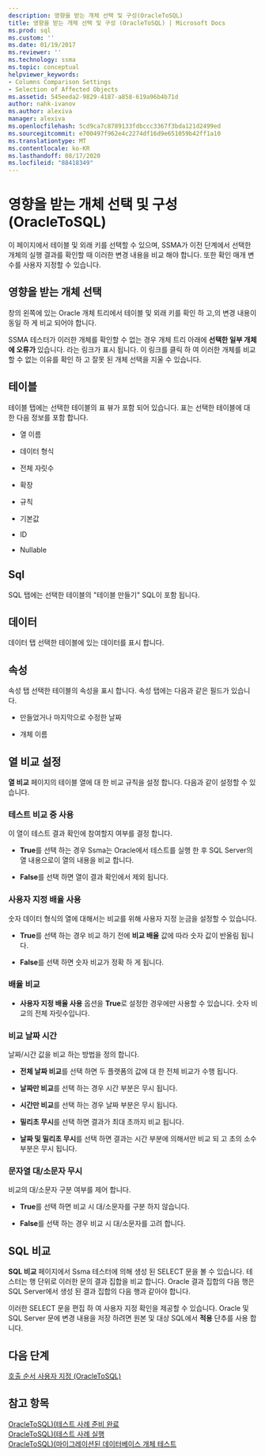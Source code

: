 ```yaml
---
description: 영향을 받는 개체 선택 및 구성(OracleToSQL)
title: 영향을 받는 개체 선택 및 구성 (OracleToSQL) | Microsoft Docs
ms.prod: sql
ms.custom: ''
ms.date: 01/19/2017
ms.reviewer: ''
ms.technology: ssma
ms.topic: conceptual
helpviewer_keywords:
- Columns Comparison Settings
- Selection of Affected Objects
ms.assetid: 545eeda2-9829-4187-a858-619a96b4b71d
author: nahk-ivanov
ms.author: alexiva
manager: alexiva
ms.openlocfilehash: 5cd9ca7c8789133fdbccc3367f3bda121d2499ed
ms.sourcegitcommit: e700497f962e4c2274df16d9e651059b42ff1a10
ms.translationtype: MT
ms.contentlocale: ko-KR
ms.lasthandoff: 08/17/2020
ms.locfileid: "88418349"
---
```

# <a name="selecting-and-configuring-affected-objects-oracletosql"></a>영향을 받는 개체 선택 및 구성(OracleToSQL)
이 페이지에서 테이블 및 외래 키를 선택할 수 있으며, SSMA가 이전 단계에서 선택한 개체의 실행 결과를 확인할 때 이러한 변경 내용을 비교 해야 합니다. 또한 확인 매개 변수를 사용자 지정할 수 있습니다.  
  
## <a name="selection-of-affected-objects"></a>영향을 받는 개체 선택  
창의 왼쪽에 있는 Oracle 개체 트리에서 테이블 및 외래 키를 확인 하 고,의 변경 내용이 동일 하 게 비교 되어야 합니다.  
  
SSMA 테스터가 이러한 개체를 확인할 수 없는 경우 개체 트리 아래에 **선택한 일부 개체에 오류가** 있습니다. 라는 링크가 표시 됩니다. 이 링크를 클릭 하 여 이러한 개체를 비교할 수 없는 이유를 확인 하 고 잘못 된 개체 선택을 지울 수 있습니다.  
  
## <a name="table"></a>테이블  
테이블 탭에는 선택한 테이블의 표 뷰가 포함 되어 있습니다. 표는 선택한 테이블에 대 한 다음 정보를 포함 합니다.  
  
-   열 이름  
  
-   데이터 형식  
  
-   전체 자릿수  
  
-   확장  
  
-   규칙  
  
-   기본값  
  
-   ID  
  
-   Nullable  
  
## <a name="sql"></a>Sql  
SQL 탭에는 선택한 테이블의 "테이블 만들기" SQL이 포함 됩니다.  
  
## <a name="data"></a>데이터  
데이터 탭 선택한 테이블에 있는 데이터를 표시 합니다.  
  
## <a name="properties"></a>속성  
속성 탭 선택한 테이블의 속성을 표시 합니다. 속성 탭에는 다음과 같은 필드가 있습니다.  
  
-   만들었거나 마지막으로 수정한 날짜  
  
-   개체 이름  
  
## <a name="columns-comparison-settings"></a>열 비교 설정  
**열 비교** 페이지의 테이블 열에 대 한 비교 규칙을 설정 합니다. 다음과 같이 설정할 수 있습니다.  
  
### <a name="use-during-test-comparisons"></a>테스트 비교 중 사용  
이 열이 테스트 결과 확인에 참여할지 여부를 결정 합니다.  
  
-   **True**를 선택 하는 경우 Ssma는 Oracle에서 테스트를 실행 한 후 SQL Server의 열 내용으로이 열의 내용을 비교 합니다. 
  
-   **False**를 선택 하면 열이 결과 확인에서 제외 됩니다.  
  
### <a name="use-custom-scale"></a>사용자 지정 배율 사용  
숫자 데이터 형식의 열에 대해서는 비교를 위해 사용자 지정 눈금을 설정할 수 있습니다.  
  
-   **True**를 선택 하는 경우 비교 하기 전에 **비교 배율** 값에 따라 숫자 값이 반올림 됩니다.  
  
-   **False**를 선택 하면 숫자 비교가 정확 하 게 됩니다.  
  
### <a name="comparing-scale"></a>배율 비교  
  
-   **사용자 지정 배율 사용** 옵션을 **True**로 설정한 경우에만 사용할 수 있습니다. 숫자 비교의 전체 자릿수입니다.  
  
### <a name="date-time-comparing"></a>비교 날짜 시간  
날짜/시간 값을 비교 하는 방법을 정의 합니다.  
  
-   **전체 날짜 비교**를 선택 하면 두 플랫폼의 값에 대 한 전체 비교가 수행 됩니다.  
  
-   **날짜만 비교**를 선택 하는 경우 시간 부분은 무시 됩니다.  
  
-   **시간만 비교**를 선택 하는 경우 날짜 부분은 무시 됩니다.  
  
-   **밀리초 무시**를 선택 하면 결과가 최대 초까지 비교 됩니다.  
  
-   **날짜 및 밀리초 무시**를 선택 하면 결과는 시간 부분에 의해서만 비교 되 고 초의 소수 부분은 무시 됩니다.  
  
### <a name="ignore-strings-case"></a>문자열 대/소문자 무시  
비교의 대/소문자 구분 여부를 제어 합니다.  
  
-   **True**를 선택 하면 비교 시 대/소문자를 구분 하지 않습니다.  
  
-   **False**를 선택 하는 경우 비교 시 대/소문자를 고려 합니다.  
  
## <a name="comparing-sql"></a>SQL 비교  
**SQL 비교** 페이지에서 Ssma 테스터에 의해 생성 된 SELECT 문을 볼 수 있습니다. 테스터는 행 단위로 이러한 문의 결과 집합을 비교 합니다. Oracle 결과 집합의 다음 행은 SQL Server에서 생성 된 결과 집합의 다음 행과 같아야 합니다.
  
이러한 SELECT 문을 편집 하 여 사용자 지정 확인을 제공할 수 있습니다. Oracle 및 SQL Server 문에 변경 내용을 저장 하려면 원본 및 대상 SQL에서 **적용** 단추를 사용 합니다.  
  
## <a name="next-step"></a>다음 단계  
[호출 순서 사용자 지정 &#40;OracleToSQL&#41;](../../ssma/oracle/customizing-calls-order-oracletosql.md)  
  
## <a name="see-also"></a>참고 항목  
[OracleToSQL&#41;&#40;테스트 사례 준비 완료 ](../../ssma/oracle/finishing-test-case-preparation-oracletosql.md)  
[OracleToSQL&#41;&#40;테스트 사례 실행 ](../../ssma/oracle/running-test-cases-oracletosql.md)  
[OracleToSQL&#41;&#40;마이그레이션된 데이터베이스 개체 테스트 ](../../ssma/oracle/testing-migrated-database-objects-oracletosql.md)  
  

